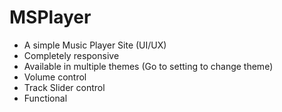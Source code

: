 # MSPlayer

- A simple Music Player Site (UI/UX)
- Completely responsive
- Available in multiple themes (Go to setting to change theme)
- Volume control
- Track Slider control
- Functional
